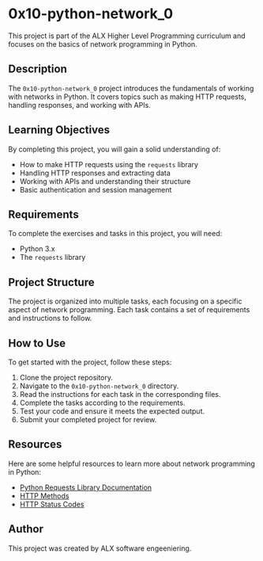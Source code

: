 # 0x10-python-network_0

This project is part of the ALX Higher Level Programming curriculum and focuses on the basics of network programming in Python.

## Description

The `0x10-python-network_0` project introduces the fundamentals of working with networks in Python. It covers topics such as making HTTP requests, handling responses, and working with APIs.

## Learning Objectives

By completing this project, you will gain a solid understanding of:

- How to make HTTP requests using the `requests` library
- Handling HTTP responses and extracting data
- Working with APIs and understanding their structure
- Basic authentication and session management

## Requirements

To complete the exercises and tasks in this project, you will need:

- Python 3.x
- The `requests` library

## Project Structure

The project is organized into multiple tasks, each focusing on a specific aspect of network programming. Each task contains a set of requirements and instructions to follow.

## How to Use

To get started with the project, follow these steps:

1. Clone the project repository.
2. Navigate to the `0x10-python-network_0` directory.
3. Read the instructions for each task in the corresponding files.
4. Complete the tasks according to the requirements.
5. Test your code and ensure it meets the expected output.
6. Submit your completed project for review.

## Resources

Here are some helpful resources to learn more about network programming in Python:

- [Python Requests Library Documentation](https://docs.python-requests.org/en/latest/)
- [HTTP Methods](https://developer.mozilla.org/en-US/docs/Web/HTTP/Methods)
- [HTTP Status Codes](https://developer.mozilla.org/en-US/docs/Web/HTTP/Status)

## Author

This project was created by ALX software engeeniering.

